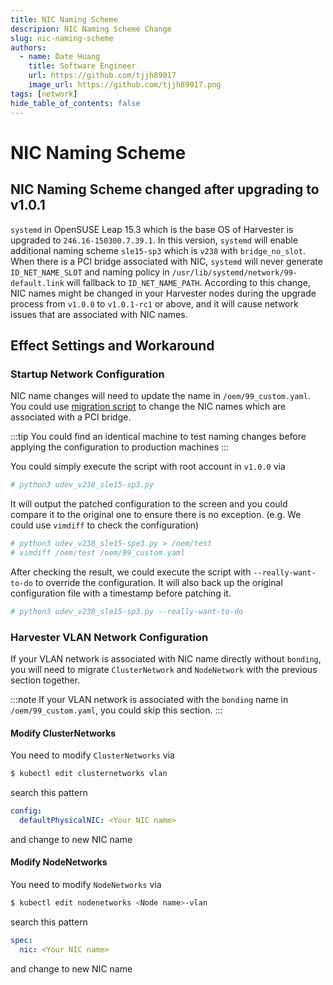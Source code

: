 ```yaml
---
title: NIC Naming Scheme
descripion: NIC Naming Scheme Change
slug: nic-naming-scheme
authors:
  - name: Date Huang
    title: Software Engineer
    url: https://github.com/tjjh89017
    image_url: https://github.com/tjjh89017.png
tags: [network]
hide_table_of_contents: false
---
```


# NIC Naming Scheme

## NIC Naming Scheme changed after upgrading to v1.0.1

`systemd` in OpenSUSE Leap 15.3 which is the base OS of Harvester is upgraded to `246.16-150300.7.39.1`. In this version, `systemd` will enable additional naming scheme `sle15-sp3` which is `v238` with `bridge_no_slot`. When there is a PCI bridge associated with NIC, `systemd` will never generate `ID_NET_NAME_SLOT` and naming policy in `/usr/lib/systemd/network/99-default.link` will fallback to `ID_NET_NAME_PATH`. According to this change, NIC names might be changed in your Harvester nodes during the upgrade process from `v1.0.0` to `v1.0.1-rc1` or above, and it will cause network issues that are associated with NIC names.

## Effect Settings and Workaround

### Startup Network Configuration

NIC name changes will need to update the name in `/oem/99_custom.yaml`. You could use [migration script](https://github.com/harvester/upgrade-helpers/blob/main/hack/udev_v238_sle15-sp3.py) to change the NIC names which are associated with a PCI bridge.

:::tip
You could find an identical machine to test naming changes before applying the configuration to production machines
:::

You could simply execute the script with root account in `v1.0.0` via
```bash
# python3 udev_v238_sle15-sp3.py
```

It will output the patched configuration to the screen and you could compare it to the original one to ensure there is no exception. (e.g. We could use `vimdiff` to check the configuration)
```bash
# python3 udev_v238_sle15-spe3.py > /oem/test
# vimdiff /oem/test /oem/99_custom.yaml
```

After checking the result, we could execute the script with `--really-want-to-do` to override the configuration. It will also back up the original configuration file with a timestamp before patching it.
```bash
# python3 udev_v238_sle15-sp3.py --really-want-to-do
```

### Harvester VLAN Network Configuration

If your VLAN network is associated with NIC name directly without `bonding`, you will need to migrate `ClusterNetwork` and `NodeNetwork` with the previous section together.

:::note
If your VLAN network is associated with the `bonding` name in `/oem/99_custom.yaml`, you could skip this section.
:::

#### Modify ClusterNetworks

You need to modify `ClusterNetworks` via 
```bash
$ kubectl edit clusternetworks vlan
```
search this pattern
```yaml
config:
  defaultPhysicalNIC: <Your NIC name>
```
and change to new NIC name

#### Modify NodeNetworks

You need to modify `NodeNetworks` via
```bash
$ kubectl edit nodenetworks <Node name>-vlan
```
search this pattern
```yaml
spec:
  nic: <Your NIC name>
```
and change to new NIC name
